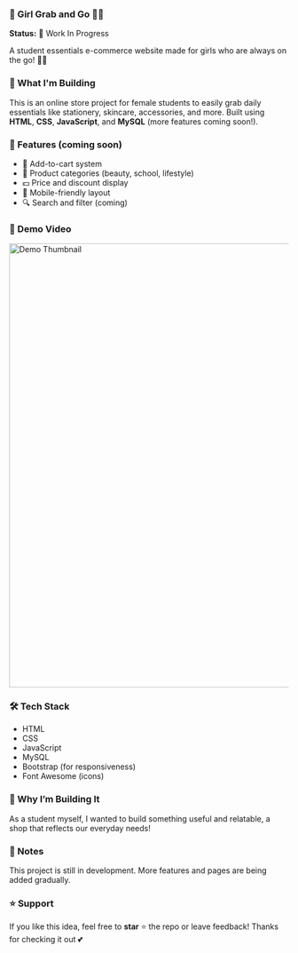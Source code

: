 ### 🌸 Girl Grab and Go 👜💄

**Status:** 🚧 Work In Progress

A student essentials e-commerce website made for girls who are always on the go! 👗🎀

### 🔧 What I'm Building

This is an online store project for female students to easily grab daily essentials like stationery, skincare, accessories, and more. Built using **HTML**, **CSS**, **JavaScript**, and **MySQL** (more features coming soon!).

### 🚀 Features (coming soon)

- 🛒 Add-to-cart system  
- 🎀 Product categories (beauty, school, lifestyle)  
- 💵 Price and discount display  
- 📱 Mobile-friendly layout  
- 🔍 Search and filter (coming)

### 📸 Demo Video

<a href="https://drive.google.com/file/d/1FNVPBIXOo2lBThhtMd1RRlpNRgiGSQv5/view">
  <img width="800" alt="Demo Thumbnail" src="https://github.com/user-attachments/assets/88195e2d-9102-4ccd-8317-b8a66fcc7cad" />
</a>

### 🛠 Tech Stack

- HTML  
- CSS  
- JavaScript  
- MySQL  
- Bootstrap (for responsiveness)  
- Font Awesome (icons)

### 🎀 Why I’m Building It

As a student myself, I wanted to build something useful and relatable, a shop that reflects our everyday needs!

### 📌 Notes

This project is still in development. More features and pages are being added gradually.

### ⭐ Support

If you like this idea, feel free to **star** ⭐ the repo or leave feedback!
Thanks for checking it out 💕
